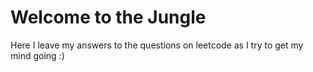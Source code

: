 # Welcome to the Jungle

Here I leave my answers to the questions on leetcode as I try to get my mind going :) 

